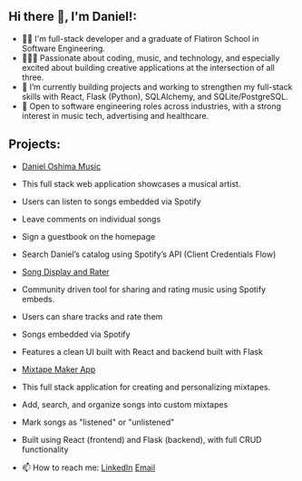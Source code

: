 ## Hi there 👋, I'm Daniel!:


- 👨‍🎓 I'm full-stack developer and a graduate of Flatiron School in Software Engineering.
- 👨‍💻🎼 Passionate about coding, music, and technology, and especially excited about building creative applications at the intersection of all three.
- 🔭 I’m currently building projects and working to strengthen my full-stack skills with React, Flask (Python), SQLAlchemy, and SQLite/PostgreSQL.
- 💼 Open to software engineering roles across industries, with a strong interest in music tech, advertising and healthcare.

## Projects: 

- [Daniel Oshima Music](https://github.com/doshima2024/Daniel-Oshima-Website-Capstone)
- This full stack web application showcases a musical artist.
- Users can listen to songs embedded via Spotify
- Leave comments on individual songs
- Sign a guestbook on the homepage
- Search Daniel’s catalog using Spotify’s API (Client Credentials Flow)
  
  
- [Song Display and Rater](https://github.com/doshima2024/songdisplay)
- Community driven tool for sharing and rating music using Spotify embeds.
- Users can share tracks and rate them
- Songs embedded via Spotify
- Features a clean UI built with React and backend built with Flask
  

- [Mixtape Maker App](https://github.com/Bijorgo/mixtape-maker)
- This full stack application for creating and personalizing mixtapes.
- Add, search, and organize songs into custom mixtapes
- Mark songs as "listened" or "unlistened"
- Built using React (frontend) and Flask (backend), with full CRUD functionality



- 📫 How to reach me: 
      [LinkedIn](https://www.linkedin.com/in/daniel-oshima/)
      [Email](mailto:doshima2013@gmail.com)


      

